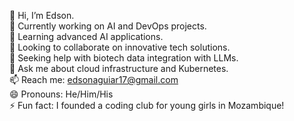 👋 Hi, I’m Edson.  
🔭 Currently working on AI and DevOps projects.  
🌱 Learning advanced AI applications.  
👯 Looking to collaborate on innovative tech solutions.  
🤔 Seeking help with biotech data integration with LLMs.  
💬 Ask me about cloud infrastructure and Kubernetes.  
📫 Reach me: [edsonaguiar17@gmail.com](mailto:edsonaguiar17@gmail.com)  
😄 Pronouns: He/Him/His  
⚡ Fun fact: I founded a coding club for young girls in Mozambique!
